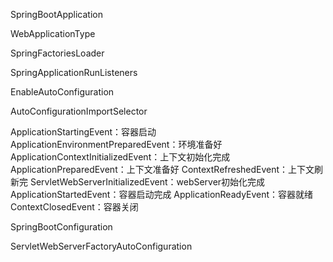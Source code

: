 SpringBootApplication   

WebApplicationType

SpringFactoriesLoader

SpringApplicationRunListeners

EnableAutoConfiguration

AutoConfigurationImportSelector

ApplicationStartingEvent：容器启动
ApplicationEnvironmentPreparedEvent：环境准备好
ApplicationContextInitializedEvent：上下文初始化完成
ApplicationPreparedEvent：上下文准备好
ContextRefreshedEvent：上下文刷新完
ServletWebServerInitializedEvent：webServer初始化完成
ApplicationStartedEvent：容器启动完成
ApplicationReadyEvent：容器就绪
ContextClosedEvent：容器关闭

SpringBootConfiguration

ServletWebServerFactoryAutoConfiguration

